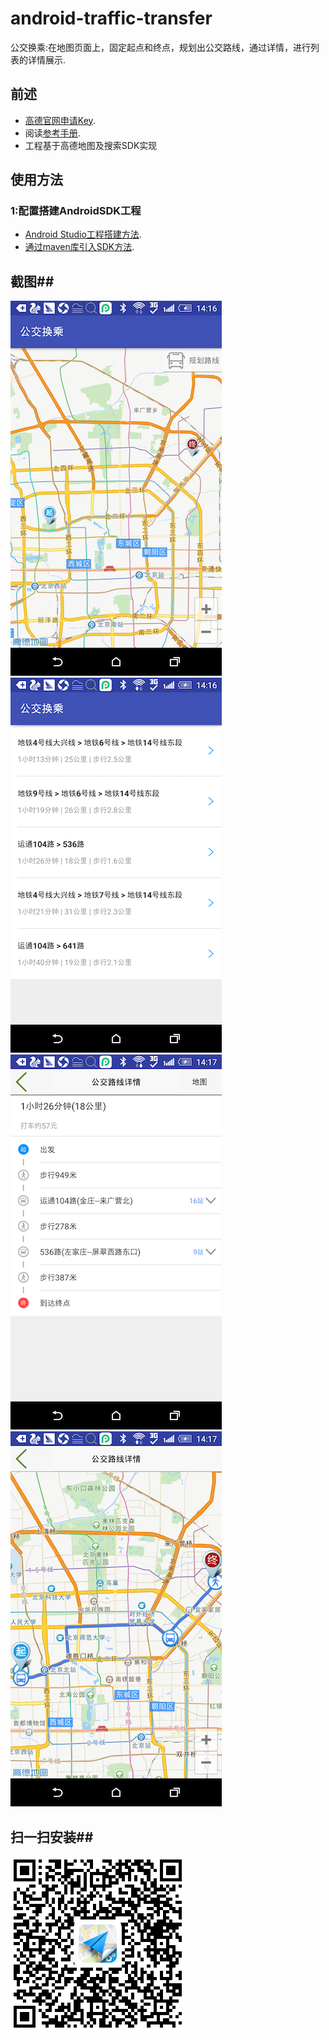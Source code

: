 # android-traffic-transfer
公交换乘:在地图页面上，固定起点和终点，规划出公交路线，通过详情，进行列表的详情展示.

## 前述 ##
- [高德官网申请Key](http://lbs.amap.com/dev/#/).
- 阅读[参考手册](http://a.amap.com/lbs/static/unzip/Android_Map_Doc/index.html).
- 工程基于高德地图及搜索SDK实现

## 使用方法 ##
### 1:配置搭建AndroidSDK工程 ###
- [Android Studio工程搭建方法](http://lbs.amap.com/api/android-sdk/guide/creat-project/android-studio-creat-project/#add-jars).
- [通过maven库引入SDK方法](http://lbsbbs.amap.com/forum.php?mod=viewthread&tid=18786).

## 截图##
![Screenshot](./screenshot/screenshot1.png)
![Screenshot](./screenshot/screenshot2.png)
![Screenshot](./screenshot/screenshot3.png)
![Screenshot](./screenshot/screenshot4.png)

## 扫一扫安装##
![Screenshot]( ./apk/downurl.png)
